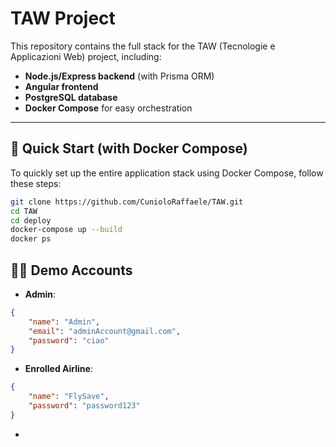 # TAW Project

This repository contains the full stack for the TAW (Tecnologie e Applicazioni Web) project, including:

- **Node.js/Express backend** (with Prisma ORM)
- **Angular frontend**
- **PostgreSQL database**
- **Docker Compose** for easy orchestration

---

## 🚀 Quick Start (with Docker Compose)
To quickly set up the entire application stack using Docker Compose, follow these steps:

   ```sh
   git clone https://github.com/CunioloRaffaele/TAW.git
   cd TAW
   cd deploy
   docker-compose up --build
   docker ps
   ```

## 🧑‍💻 Demo Accounts
- **Admin**: 
```json
{
    "name": "Admin",
    "email": "adminAccount@gmail.com",
    "password": "ciao"
}
```
- **Enrolled Airline**:
```json
{
    "name": "FlySave",
    "password": "password123"
}
```
- 